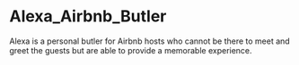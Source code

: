 # Alexa_Airbnb_Butler
Alexa is a personal butler for Airbnb hosts who cannot be there to meet and greet the guests but are able to provide a memorable experience. 

